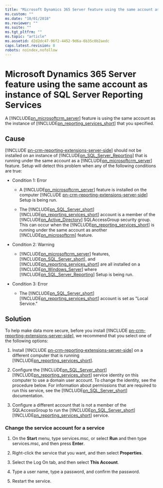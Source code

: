 ```yaml
---
title: "Microsoft Dynamics 365 Server feature using the same account as instance of SQL Server Reporting Services | Microsoft Docs"
ms.custom: ""
ms.date: "10/01/2018"
ms.reviewer: ""
ms.suite: ""
ms.tgt_pltfrm: ""
ms.topic: "article"
ms.assetid: d2d2dc47-96f2-4452-9d6a-6b35c0b2aedc
caps.latest.revision: 8
robots: noindex,nofollow
---
```

# Microsoft Dynamics 365 Server feature using the same account as instance of SQL Server Reporting Services
A [!INCLUDE[pn_microsoftcrm_server](../includes/pn-microsoftcrm-server.md)] feature is using the same account as the instance of [!INCLUDE[pn_reporting_services_short](../includes/pn-reporting-services-short.md)] that you specified.  
  
 ## Cause 
  
 [!INCLUDE [pn-crm-reporting-extensions-server-side](../includes/pn-crm-reporting-extensions-server-side.md)] should not be installed on an instance of [!INCLUDE[pn_SQL_Server_Reporting](../includes/pn-sql-server-reporting.md)] that is running under the same account as a [!INCLUDE[pn_microsoftcrm_server](../includes/pn-microsoftcrm-server.md)] feature. Setup will detect this problem when any of the following conditions are true:  
  
-   Condition 1: Error  
  
    -   A [!INCLUDE[pn_microsoftcrm_server](../includes/pn-microsoftcrm-server.md)] feature is installed on the computer [!INCLUDE [pn-crm-reporting-extensions-server-side](../includes/pn-crm-reporting-extensions-server-side.md)] Setup is being run.  
  
    -   The [!INCLUDE[pn_SQL_Server_short](../includes/pn-sql-server-short.md)] [!INCLUDE[pn_reporting_services_short](../includes/pn-reporting-services-short.md)] account is a member of the [!INCLUDE[pn_Active_Directory](../includes/pn-active-directory.md)] SQLAccessGroup security group. This can occur when the [!INCLUDE[pn_reporting_services_short](../includes/pn-reporting-services-short.md)] is running under the same account as another [!INCLUDE[pn_microsoftcrm](../includes/pn-microsoftcrm.md)] feature.  
  
-   Condition 2: Warning  
  
    -   [!INCLUDE[pn_microsoftcrm_server](../includes/pn-microsoftcrm-server.md)] features, [!INCLUDE[pn_SQL_Server_short](../includes/pn-sql-server-short.md)], and [!INCLUDE[pn_reporting_services_short](../includes/pn-reporting-services-short.md)] are all installed on a [!INCLUDE[pn_Windows_Server](../includes/pn-windows-server.md)] where [!INCLUDE[pn_SQL_Server_Reporting](../includes/pn-sql-server-reporting.md)] Setup is being run.  
  
-   Condition 3: Error  
  
    -   The [!INCLUDE[pn_SQL_Server_short](../includes/pn-sql-server-short.md)] [!INCLUDE[pn_reporting_services_short](../includes/pn-reporting-services-short.md)] account is set as "Local Service."  
  
 ## Solution
  
 To help make data more secure, before you install [!INCLUDE [pn-crm-reporting-extensions-server-side](../includes/pn-crm-reporting-extensions-server-side.md)], we recommend that you select one of the following options:  
  
1.  Install [!INCLUDE [pn-crm-reporting-extensions-server-side](../includes/pn-crm-reporting-extensions-server-side.md)] on a different computer that is running [!INCLUDE[pn_reporting_services_short](../includes/pn-reporting-services-short.md)].  
  
2.  Configure the [!INCLUDE[pn_SQL_Server_short](../includes/pn-sql-server-short.md)] [!INCLUDE[pn_reporting_services_short](../includes/pn-reporting-services-short.md)] service identity on this computer to use a domain user account. To change the identity, see the procedure below. For information about permissions that are required to run this service, see the [!INCLUDE[pn_SQL_Server_short](../includes/pn-sql-server-short.md)] documentation.  
  
3.  Configure a different account that is not a member of the SQLAccessGroup to run the [!INCLUDE[pn_SQL_Server_short](../includes/pn-sql-server-short.md)] [!INCLUDE[pn_reporting_services_short](../includes/pn-reporting-services-short.md)] service.  
  
### Change the service account for a service  
  
1.  On the **Start** menu, type services.msc, or select **Run** and then type services.msc, and then press **Enter**.  
  
2.  Right-click the service that you want, and then select **Properties**.  
  
3.  Select the Log On tab, and then select **This Account**.  
  
4.  Type a user name, type a password, and confirm the password.  
  
5.  Restart the service.

